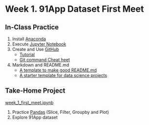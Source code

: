 # Week 1. 91App Dataset First Meet 

## In-Class Practice

1. Install [Anaconda](https://www.anaconda.com/download/)
2. Execute [Jupyter Notebook](https://jupyter.readthedocs.io/en/latest/install.html#installing-jupyter-using-anaconda-and-conda)
3. Create and Use [GitHub](https://github.com/)
   - [Tutorial](https://git-scm.com/book/en/v2)
   - [Git command Cheat heet](https://github.com/joshnh/Git-Commands)
4. Markdown and README.md
   - [A template to make good README.md](https://gist.github.com/PurpleBooth/109311bb0361f32d87a2)
   - [A starter template for data science projects](https://github.com/Statoil/data-science-template/)

## Take-Home Project

[week_1_first_meet.ipynb](https://github.com/kevinkevin556/STASD/blob/master/week%201/week_1_first_meet.ipynb)

1. Practice [Pandas](http://pandas.pydata.org/pandas-docs/stable/) (Slice, Filter,  Groupby and Plot)
2. Explore 91App dataset

